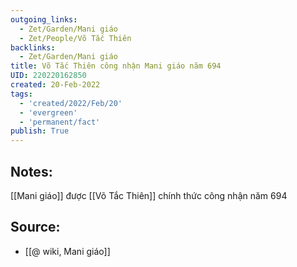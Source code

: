 ```yaml
---
outgoing_links:
  - Zet/Garden/Mani giáo
  - Zet/People/Võ Tắc Thiên
backlinks:
  - Zet/Garden/Mani giáo
title: Võ Tắc Thiên công nhận Mani giáo năm 694
UID: 220220162850
created: 20-Feb-2022
tags:
  - 'created/2022/Feb/20'
  - 'evergreen'
  - 'permanent/fact'
publish: True
---
```

## Notes:
[[Mani giáo]] được [[Võ Tắc Thiên]] chính thức công nhận năm 694

## Source:
- [[@ wiki, Mani giáo]]


